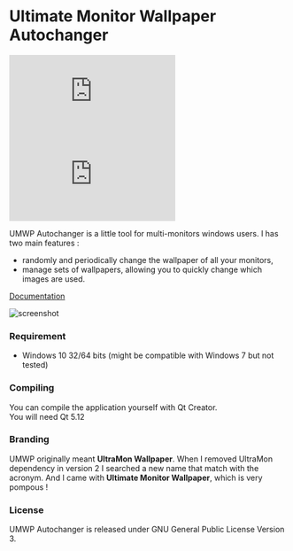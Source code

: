 # Ultimate Monitor Wallpaper Autochanger

[![stable version](http://www.strangeplanet.fr/work/umwp-autochanger/badge.php?what=version)](http://www.strangeplanet.fr/work/umwp-autochanger)
[![downloads](http://www.strangeplanet.fr/work/umwp-autochanger/badge.php?what=downloads)](http://www.strangeplanet.fr/work/umwp-autochanger)

UMWP Autochanger is a little tool for multi-monitors windows users. I has two main features :
* randomly and periodically change the wallpaper of all your monitors,
* manage sets of wallpapers, allowing you to quickly change which images are used.

[Documentation](http://www.strangeplanet.fr/work/umwp-autochanger#help)

![screenshot](http://www.strangeplanet.fr/work/umwp-autochanger/src/screenshot-main.png)

### Requirement
* Windows 10 32/64 bits (might be compatible with Windows 7 but not tested)


### Compiling
You can compile the application yourself with Qt Creator.  
You will need Qt 5.12


### Branding
UMWP originally meant **UltraMon Wallpaper**. When I removed UltraMon dependency in version 2 I searched a new name that match with the acronym. And I came with **Ultimate Monitor Wallpaper**, which is very pompous !


### License
UMWP Autochanger is released under GNU General Public License Version 3.
